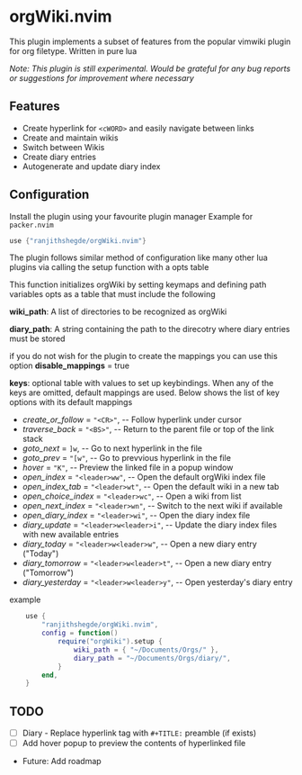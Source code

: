 # orgWiki.nvim

This plugin implements a subset of features from the popular vimwiki plugin for org filetype.
Written in pure lua

_Note: This plugin is still experimental. Would be grateful for any bug reports or suggestions for improvement where necessary_

## Features

- Create hyperlink for `<cWORD>` and easily navigate between links
- Create and maintain wikis
- Switch between Wikis
- Create diary entries
- Autogenerate and update diary index

## Configuration

Install the plugin using your favourite plugin manager
Example for `packer.nvim`

```lua
use {"ranjithshegde/orgWiki.nvim"}
```

The plugin follows similar method of configuration like many other lua plugins
via calling the setup function with a opts table

This function initializes orgWiki by setting keymaps and defining path variables
opts as a table that must include the following

**wiki_path**: A list of directories to be recognized as orgWiki

**diary_path**: A string containing the path to the direcotry where diary entries must be stored

if you do not wish for the plugin to create the mappings you can use this option
**disable_mappings** = true

**keys**: optional table with values to set up keybindings. When any of the keys are omitted, default mappings are used. Below shows the list of key options with its default mappings

- _create_or_follow_ = `"<CR>"`, -- Follow hyperlink under cursor
- _traverse_back_ = `"<BS>"`, -- Return to the parent file or top of the link stack
- _goto_next_ = `]w`, -- Go to next hyperlink in the file
- _goto_prev_ = `"[w"`, -- Go to prevvious hyperlink in the file
- _hover_ = `"K"`, -- Preview the linked file in a popup window
- _open_index_ = `"<leader>ww"`, -- Open the default orgWiki index file
- _open_index_tab_ = `"<leader>wt"`, -- Open the default wiki in a new tab
- _open_choice_index_ = `"<leader>wc"`, -- Open a wiki from list
- _open_next_index_ = `"<leader>wn"`, -- Switch to the next wiki if available
- _open_diary_index_ = `"<leader>wi"`, -- Open the diary index file
- _diary_update_ = `"<leader>w<leader>i"`, -- Update the diary index files with new available entries
- _diary_today_ = `"<leader>w<leader>w"`, -- Open a new diary entry ("Today")
- _diary_tomorrow_ = `"<leader>w<leader>t"`, -- Open a new diary entry ("Tomorrow")
- _diary_yesterday_ = `"<leader>w<leader>y"`, -- Open yesterday's diary entry

example

```lua
    use {
        "ranjithshegde/orgWiki.nvim",
        config = function()
            require("orgWiki").setup {
                wiki_path = { "~/Documents/Orgs/" },
                diary_path = "~/Documents/Orgs/diary/",
            }
        end,
    }
```

## TODO

- [ ] Diary - Replace hyperlink tag with `#+TITLE:` preamble (if exists)
- [ ] Add hover popup to preview the contents of hyperlinked file
- Future: Add roadmap
